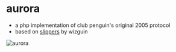 # aurora

- a php implementation of club penguin's original 2005 protocol
- based on [slippers](https://github.com/wizguin/slippers) by wizguin

![aurora](https://i.imgur.com/e6FNtEQ.png)